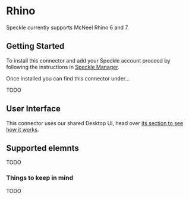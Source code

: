 # Rhino

Speckle currently supports McNeel Rhino 6 and 7.

## Getting Started

To install this connector and add your Speckle account proceed by following the instructions in [Speckle Manager](/user/manager).

Once installed you can find this connector under... 

TODO

## User Interface

This connector uses our shared Desktop UI, head over [its section to see how it works](/user/ui).

## Supported elemnts

TODO

### Things to keep in mind

TODO